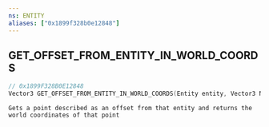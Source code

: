 ```yaml
---
ns: ENTITY
aliases: ["0x1899f328b0e12848"]
---
```

## GET_OFFSET_FROM_ENTITY_IN_WORLD_COORDS

```c
// 0x1899F328B0E12848
Vector3 GET_OFFSET_FROM_ENTITY_IN_WORLD_COORDS(Entity entity, Vector3 NewPosition);
```

```
Gets a point described as an offset from that entity and returns the world coordinates of that point
```
